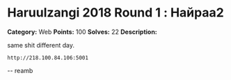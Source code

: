 # Haruulzangi 2018 Round 1 : Найраа2

**Category:** Web
**Points:** 100
**Solves:** 22
**Description:**


same shit different day.

`http://218.100.84.106:5001`


--
reamb

